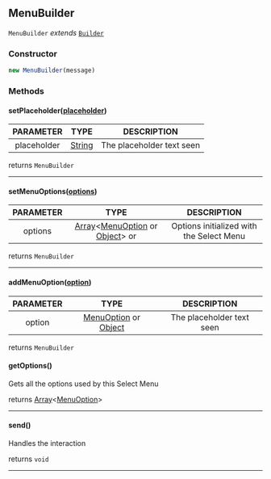 
[String]: https://developer.mozilla.org/en-US/docs/Web/JavaScript/Reference/Global_Objects/String

[Object]: https://developer.mozilla.org/en-US/docs/Web/JavaScript/Reference/Global_Objects/Object

[Array]: https://developer.mozilla.org/en-US/docs/Web/JavaScript/Reference/Global_Objects/Array

[EmbedBuilder]: https://discord.js.org/docs/#/docs/discord.js/main/class/EmbedBuilder

[MenuOption]: ./MenuOption.md

[Builder]: ./Builder.md

## MenuBuilder

`MenuBuilder` *extends* [`Builder`][Builder]

### Constructor
```js
new MenuBuilder(message)
```

### Methods

#### setPlaceholder([placeholder]())

| PARAMETER | TYPE | DESCRIPTION |
|:-:|:-:|:-:|
| placeholder | [String] | The placeholder text seen |

returns `MenuBuilder`

---
#### setMenuOptions([options]())

| PARAMETER | TYPE | DESCRIPTION |
|:-:|:-:|:-:|
| options | [Array]<[MenuOption] or [Object]> or  | Options initialized with the Select Menu |

returns `MenuBuilder`

---
#### addMenuOption([option]())

| PARAMETER | TYPE | DESCRIPTION |
|:-:|:-:|:-:|
| option | [MenuOption] or [Object] | The placeholder text seen |

returns `MenuBuilder`

#### getOptions()
Gets all the options used by this Select Menu

returns [Array]<[MenuOption]>

---
#### send()
Handles the interaction

returns `void`

---
